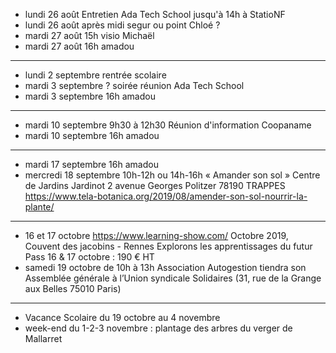 - lundi 26 août Entretien Ada Tech School jusqu'à 14h à StatioNF
- lundi 26 août après midi segur ou point Chloé ?
- mardi 27 août 15h visio Michaël
- mardi 27 août 16h amadou
---
- lundi 2 septembre rentrée scolaire
- mardi 3 septembre ? soirée réunion Ada Tech School
- mardi 3 septembre 16h amadou
---
- mardi 10 septembre 9h30 à 12h30 Réunion d'information Coopaname
- mardi 10 septembre 16h amadou
---
- mardi 17 septembre 16h amadou
- mercredi 18 septembre 10h-12h ou 14h-16h « Amander son sol »  Centre de Jardins Jardinot 2 avenue Georges Politzer 78190 TRAPPES https://www.tela-botanica.org/2019/08/amender-son-sol-nourrir-la-plante/
---
- 16 et 17 octobre https://www.learning-show.com/ Octobre 2019, Couvent des jacobins - Rennes   Explorons les apprentissages du futur  Pass 16 & 17 octobre : 190 € HT
- samedi 19 octobre de 10h à 13h Association Autogestion tiendra son Assemblée générale à l’Union syndicale Solidaires (31, rue de la Grange aux Belles 75010 Paris) 
---
- Vacance Scolaire du 19 octobre au 4 novembre
- week-end du 1-2-3 novembre : plantage des arbres du verger de Mallarret





